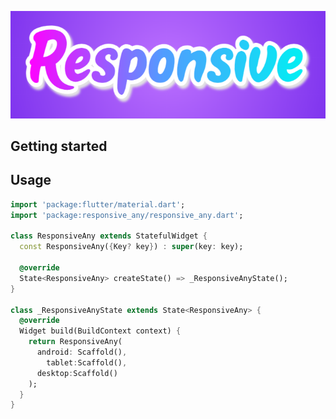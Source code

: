 <!--
This README describes the package. If you publish this package to pub.dev,
this README's contents appear on the landing page for your package.

For information about how to write a good package README, see the guide for
[writing package pages](https://dart.dev/guides/libraries/writing-package-pages).

For general information about developing packages, see the Dart guide for
[creating packages](https://dart.dev/guides/libraries/create-library-packages)
and the Flutter guide for
[developing packages and plugins](https://flutter.dev/developing-packages).
-->


![Screenshot 1](assets/images/Responsive.png)

## Getting started

## Usage


```dart
import 'package:flutter/material.dart';
import 'package:responsive_any/responsive_any.dart';

class ResponsiveAny extends StatefulWidget {
  const ResponsiveAny({Key? key}) : super(key: key);

  @override
  State<ResponsiveAny> createState() => _ResponsiveAnyState();
}

class _ResponsiveAnyState extends State<ResponsiveAny> {
  @override
  Widget build(BuildContext context) {
    return ResponsiveAny(
      android: Scaffold(),
        tablet:Scaffold(),
      desktop:Scaffold()
    );
  }
}

```


